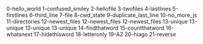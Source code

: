0-hello_world
1-confused_smiley
2-hellofile
3-twofiles
4-lastlines
5-firstlines
6-third_line
7-file
8-cwd_state
9-duplicate_last_line
10-no_more_js
11-directories
12-newest_files
12-newest_files
12-newest_files
13-unique
13-unique
13-unique
13-unique
14-findthatword
15-countthatword
16-whatsnext
17-hidethisword
18-letteronly
19-AZ
20-hiago
21-reverse
